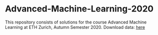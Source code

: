 # Advanced-Machine-Learning-2020
This repository consists of solutions for the course Advanced Machine Learning at ETH Zurich, Autumn Semester 2020. Download data: [here](https://polybox.ethz.ch/index.php/s/kCMlb218TPXSkBj)
